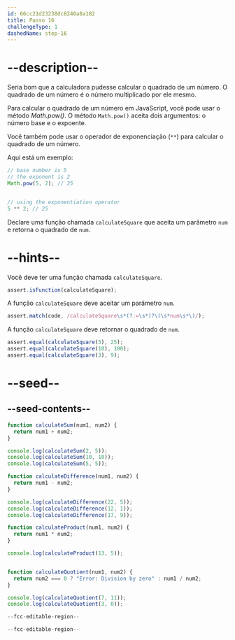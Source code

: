 ```yaml
---
id: 66cc21d23238dc8240a8a182
title: Passo 16
challengeType: 1
dashedName: step-16
---
```


# --description--

Seria bom que a calculadora pudesse calcular o quadrado de um número. O quadrado de um número é o número multiplicado por ele mesmo.

Para calcular o quadrado de um número em JavaScript, você pode usar o método <dfn>Math.pow()</dfn>. O método `Math.pow()` aceita dois argumentos: o número base e o expoente.

Você também pode usar o operador de exponenciação (`**`) para calcular o quadrado de um número.

Aqui está um exemplo:

```js
// base number is 5 
// the exponent is 2
Math.pow(5, 2); // 25


// using the exponentiation operator
5 ** 2; // 25
```

Declare uma função chamada `calculateSquare` que aceita um parâmetro `num` e retorna o quadrado de `num`.

# --hints--

Você deve ter uma função chamada `calculateSquare`.

```js
assert.isFunction(calculateSquare);
```

A função `calculateSquare` deve aceitar um parâmetro `num`.

```js
assert.match(code, /calculateSquare\s*(?:=\s*)?\(\s*num\s*\)/);
```

A função `calculateSquare` deve retornar o quadrado de `num`.

```js
assert.equal(calculateSquare(5), 25);
assert.equal(calculateSquare(10), 100);
assert.equal(calculateSquare(3), 9);
```

# --seed--

## --seed-contents--

```js
function calculateSum(num1, num2) {
  return num1 + num2;
}

console.log(calculateSum(2, 5));
console.log(calculateSum(10, 10));
console.log(calculateSum(5, 5));

function calculateDifference(num1, num2) {
  return num1 - num2;
}

console.log(calculateDifference(22, 5));
console.log(calculateDifference(12, 1));
console.log(calculateDifference(17, 9));

function calculateProduct(num1, num2) {
  return num1 * num2;
}

console.log(calculateProduct(13, 5));


function calculateQuotient(num1, num2) {
  return num2 === 0 ? "Error: Division by zero" : num1 / num2;
}

console.log(calculateQuotient(7, 11));
console.log(calculateQuotient(3, 0));

--fcc-editable-region--

--fcc-editable-region--
```
